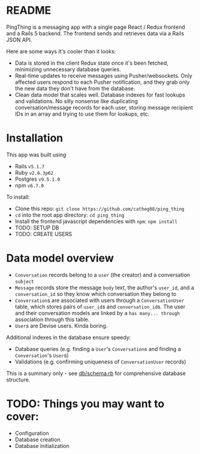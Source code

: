 # README

PingThing is a messaging app with a single page React / Redux frontend and a Rails 5 backend. The frontend sends and retrieves data via a Rails JSON API.

Here are some ways it's cooler than it looks:
* Data is stored in the client Redux state once it's been fetched, minimizing unnecessary database queries.
* Real-time updates to receive messages using Pusher/websockets. Only affected users respond to each Pusher notification, and they grab only the new data they don't have from the database.
* Clean data model that scales well. Database indexes for fast lookups and validations. No silly nonsense like duplicating conversation/message records for each user, storing message recipient IDs in an array and trying to use them for lookups, etc.

# Installation
This app was built using
* Rails `v5.1.7`
* Ruby `v2.6.3p62`
* Postgres `v9.5.1.0`
* npm `v6.7.0`

To install:
* Clone this repo:
`git clone https://github.com/catheg88/ping_thing`
* `cd` into the root app directory:
`cd ping_thing`
* Install the frontend javascript dependencies with `npm`:
`npm install`
* TODO: SETUP DB
* TODO: CREATE USERS

# Data model overview
* `Conversation` records belong to a `user` (the creator) and a conversation `subject`
* `Message` records store the message `body` text, the author's `user_id`, and a `conversation_id` so they know which conversation they belong to
* `Conversation`s are associated with users through a `ConversationUser` table, which stores pairs of `user_id`s and `conversation_id`s. The user and their conversation models are linked by a `has many... through` association through this table.
* `User`s are Devise users. Kinda boring.

Additional indexes in the database ensure speedy:
* Database queries (e.g. finding a `User`'s `Conversation`s and finding a `Conversation`'s `User`s)
* Validations (e.g. confirming uniqueness of `ConversationUser` records)

This is a summary only - see [db/schema.rb](db/schema.rb) for comprehensive database structure.

# TODO: Things you may want to cover:
* Configuration
* Database creation
* Database initialization

